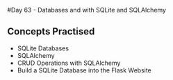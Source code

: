 #Day 63 - Databases and with SQLite and SQLAlchemy
## Concepts Practised
- SQLite Databases
- SQLAlchemy
- CRUD Operations with SQLAlchemy
- Build a SQLite Database into the Flask Website